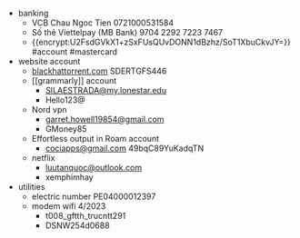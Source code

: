 - banking
    - VCB Chau Ngoc Tien 0721000531584
    - Số thẻ Viettelpay (MB Bank) 9704 2292 7223 7467 
    - {{encrypt:U2FsdGVkX1+zSxFUsQUvDONN1dBzhz/SoT1XbuCkvJY=}} #account #mastercard
- website account
    - [blackhattorrent.com](http://blackhattorrent.com)  SDERTGFS446
    - [[grammarly]] account
        - SILAESTRADA@my.lonestar.edu
        - Hello123@ 
    - Nord vpn 
        - garret.howell19854@gmail.com
        - GMoney85
    - Effortless output in Roam account
        - cociapps@gmail.com
49bqC89YuKadqTN
    - netflix
        - luutanquoc@outlook.com
        - xemphimhay
- utilities
    - electric number PE04000012397
    - modem wifi 4/2023
        - t008_gftth_trucntt291
        - DSNW254d0688
